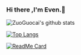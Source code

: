 ### Hi there ,I'm  Even.👋

<!--
**ZuoGuocai/ZuoGuocai** is a ✨ _special_ ✨ repository because its `README.md` (this file) appears on your GitHub profile.

Here are some ideas to get you started:

- 🔭 I’m currently working on ...
- 🌱 I’m currently learning ...
- 👯 I’m looking to collaborate on ...
- 🤔 I’m looking for help with ...
- 💬 Ask me about ...
- 📫 How to reach me: ...
- 😄 Pronouns: ...
- ⚡ Fun fact: ...
-->



![ZuoGuocai's github stats](https://github-readme-stats.vercel.app/api?username=ZuoGuocai&show_icons=true&theme=radical)

[![Top Langs](https://github-readme-stats.vercel.app/api/top-langs/?username=ZuoGuocai&layout=compact&theme=dark)](https://github.com/ZuoGuocai/github-readme-stats)


[![ReadMe Card](https://github-readme-stats.vercel.app/api/pin/?username=anuraghazra&repo=github-readme-stats)](https://github.com/anuraghazra/github-readme-stats)




